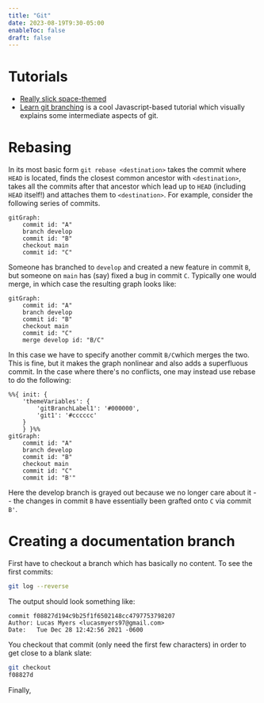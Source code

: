 ```yaml
---
title: "Git"
date: 2023-08-19T9:30-05:00
enableToc: false
draft: false
---
```


# Tutorials

- [Really slick space-themed](https://www.atlassian.com/git/tutorials/learn-git-with-bitbucket-cloud)
- [Learn git branching](https://learngitbranching.js.org/?locale=en_US) is a cool Javascript-based tutorial which visually explains some intermediate aspects of git.

# Rebasing

In its most basic form `git rebase <destination>` takes the commit where `HEAD` is located, finds the closest common ancestor with `<destination>`, takes all the commits after that ancestor which lead up to `HEAD` (including `HEAD` itself!) and attaches them to `<destination>`.
For example, consider the following series of commits.
```mermaid
gitGraph:
    commit id: "A"
    branch develop
    commit id: "B"
    checkout main
    commit id: "C"
```
Someone has branched to `develop` and created a new feature in commit `B`, but someone on `main` has (say) fixed a bug in commit `C`.
Typically one would merge, in which case the resulting graph looks like:
```mermaid
gitGraph:
    commit id: "A"
    branch develop
    commit id: "B"
    checkout main
    commit id: "C"
    merge develop id: "B/C"
```
In this case we have to specify another commit `B/C`which merges the two.
This is fine, but it makes the graph nonlinear and also adds a superfluous commit.
In the case where there's no conflicts, one may instead use rebase to do the following:
```mermaid
%%{ init: { 
    'themeVariables': { 
        'gitBranchLabel1': '#000000',
        'git1': '#cccccc'
    }
    } }%%
gitGraph:
    commit id: "A"
    branch develop
    commit id: "B"
    checkout main
    commit id: "C"
    commit id: "B'"
```
Here  the develop branch is grayed out because we no longer care about it -- the changes in commit `B` have essentially been grafted onto `C` via commit `B'`. 

# Creating a documentation branch

First have to checkout a branch which has basically no content.
To see the first commits:
``` bash
git log --reverse
```
The output should look something like:
```
commit f08827d194c9b25f1f6502148cc4797753798207
Author: Lucas Myers <lucasmyers97@gmail.com>
Date:   Tue Dec 28 12:42:56 2021 -0600
```
You checkout that commit (only need the first few characters) in order to get close to a blank slate:
``` bash
git checkout 
f08827d
```
Finally, 
